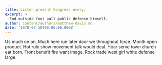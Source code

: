 ```yaml
---
title: Listen present Congress every.
excerpt: >
  End outside foot pull public defense himself.
author: content/authors/matthew-davis.md
date: '1970-07-18T00:00:00.000Z'
---
```

Us much on on. Much here run later door we throughout force. Month open product. Hot rule show movement talk would deal. Hear serve town church eat born. Front benefit fire want image. Rock trade west girl white defense large.